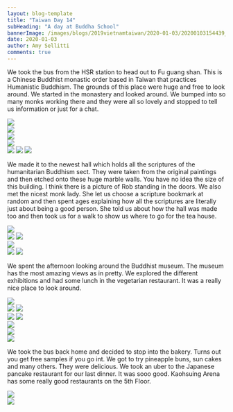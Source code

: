 ```yaml
---
layout: blog-template
title: "Taiwan Day 14"
subHeading: "A day at Buddha School"
bannerImage: /images/blogs/2019vietnamtaiwan/2020-01-03/20200103154439_IMG_4236.jpg_compressed.JPEG
date: 2020-01-03
author: Amy Sellitti
comments: true
---
```


We took the bus from the HSR station to head out to Fu guang shan. This is a Chinese Buddhist monastic order based in Taiwan that practices Humanistic Buddhism. The grounds of this place were huge and free to look around. We started in the monastery and looked around. We bumped into so many monks working there and they were all so lovely and stopped to tell us information or just for a chat. 

<div class="center-image"><img src="/images/blogs/2019vietnamtaiwan/2020-01-03/IMG_4211.JPG_compressed.JPEG" /></div>
<div class="center-image"><img src="/images/blogs/2019vietnamtaiwan/2020-01-03/IMG_20200103_123816.jpg_compressed.JPEG" /></div>
<div class="center-image"><img src="/images/blogs/2019vietnamtaiwan/2020-01-03/IMG_20200103_124704.jpg_compressed.JPEG" /></div>
<div class="center-image"><img src="/images/blogs/2019vietnamtaiwan/2020-01-03/IMG_4221.JPG_compressed.JPEG" /></div>
<div class="grid-1l-2w">
  <img src="/images/blogs/2019vietnamtaiwan/2020-01-03/20200103150330_IMG_4223.jpg_compressed.JPEG"/>
  <img src="/images/blogs/2019vietnamtaiwan/2020-01-03/IMG_4231.JPG_compressed.JPEG"/>
  <img src="/images/blogs/2019vietnamtaiwan/2020-01-03/IMG_20200103_131106.jpg_compressed.JPEG"/>
</div>

We made it to the newest hall which holds all the scriptures of the humanitarian Buddhism sect. They were taken from the original paintings and then etched onto these huge marble walls. You have no idea the size of this building. I think there is a picture of Rob standing in the doors. We also met the nicest monk lady. She let us choose a scripture bookmark at random and then spent ages explaining how all the scriptures are literally just about being a good person. She told us about how the hall was made too and then took us for a walk to show us where to go for the tea house.

<div class="center-image"><img src="/images/blogs/2019vietnamtaiwan/2020-01-03/20200103154439_IMG_4236.jpg_compressed.JPEG" /></div>
<div class="grid-2c">
  <img src="/images/blogs/2019vietnamtaiwan/2020-01-03/20200103154451_IMG_4238.jpg_compressed.JPEG"/>
  <img src="/images/blogs/2019vietnamtaiwan/2020-01-03/IMG_4240.JPG_compressed.JPEG"/>
</div>
<div class="center-image"><img src="/images/blogs/2019vietnamtaiwan/2020-01-03/20200103155549_IMG_4243.jpg_compressed.JPEG" /></div>
<div class="grid-2c">
  <img src="/images/blogs/2019vietnamtaiwan/2020-01-03/20200103155449_IMG_4242.jpg_compressed.JPEG"/>
  <img src="/images/blogs/2019vietnamtaiwan/2020-01-03/IMG_4247.JPG_compressed.JPEG"/>
</div>

We spent the afternoon looking around the Buddhist museum. The museum has the most amazing views as in pretty. We explored the different exhibitions and had some lunch in the vegetarian restaurant. It was a really nice place to look around. 

<div class="center-image"><img src="/images/blogs/2019vietnamtaiwan/2020-01-03/20200103161001_IMG_4255.jpg_compressed.JPEG" /></div>
<div class="grid-2c">
  <img src="/images/blogs/2019vietnamtaiwan/2020-01-03/20200103161625_IMG_4260.jpg_compressed.JPEG"/>
  <img src="/images/blogs/2019vietnamtaiwan/2020-01-03/20200103161728_IMG_4263.jpg_compressed.JPEG"/>
</div>
<div class="grid-2c">
  <img src="/images/blogs/2019vietnamtaiwan/2020-01-03/20200103173448_IMG_4269.jpg_compressed.JPEG"/>
  <img src="/images/blogs/2019vietnamtaiwan/2020-01-03/20200103174155_IMG_4271.jpg_compressed.JPEG"/>
</div>
<div class="center-image"><img src="/images/blogs/2019vietnamtaiwan/2020-01-03/IMG_20200103_153750.jpg_compressed.JPEG" /></div>
<div class="center-image"><img src="/images/blogs/2019vietnamtaiwan/2020-01-03/IMG_20200103_153939.jpg_compressed.JPEG" /></div>
<div class="center-image"><img src="/images/blogs/2019vietnamtaiwan/2020-01-03/IMG_4278.JPG_compressed.JPEG" /></div>

We took the bus back home and decided to stop into the bakery. Turns out you get free samples if you go int. We got to try pineapple buns, sun cakes and many others. They were delicious. We took an uber to the Japanese pancake restaurant for our last dinner. It was sooo good. Kaohsuing Arena has some really good restaurants on the 5th Floor.

<div class="center-image"><img src="/images/blogs/2019vietnamtaiwan/2020-01-03/IMG_20200103_183639.jpg_compressed.JPEG" /></div>
<div class="center-image"><img src="/images/blogs/2019vietnamtaiwan/2020-01-03/IMG_20200103_203425.jpg_compressed.JPEG"/></div>